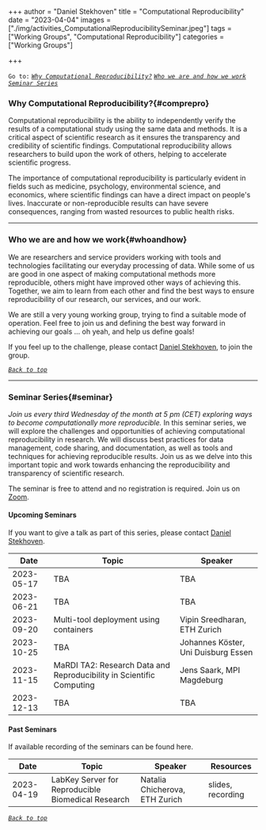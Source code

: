 +++
author = "Daniel Stekhoven"
title = "Computational Reproducibility"
date = "2023-04-04"
images  = ["./img/activities_ComputationalReproducibilitySeminar.jpeg"]
tags = ["Working Groups", "Computational Reproducibility"]
categories = ["Working Groups"]

+++



`Go to:` [*`Why Computational Reproducibility?`*](#comprepro) [*`Who we are and how we work`*](#whoandhow) [*`Seminar Series`*](#seminar)

### Why Computational Reproducibility?{#comprepro}

Computational reproducibility is the ability to independently verify the results of a computational study using the same data and methods. It is a critical aspect of scientific research as it ensures the transparency and credibility of scientific findings. Computational reproducibility allows researchers to build upon the work of others, helping to accelerate scientific progress.

The importance of computational reproducibility is particularly evident in fields such as medicine, psychology, environmental science, and economics, where scientific findings can have a direct impact on people's lives. Inaccurate or non-reproducible results can have severe consequences, ranging from wasted resources to public health risks.

---

### Who we are and how we work{#whoandhow}

We are researchers and service providers working with tools and technologies facilitating our everyday processing of data. While some of us are good in one aspect of making computational methods more reproducible, others might have improved other ways of achieving this. Together, we aim to learn from each other and find the best ways to ensure reproducibility of our research, our services, and our work.

We are still a very young working group, trying to find a suitable mode of operation. Feel free to join us and defining the best way forward in achieving our goals ... oh yeah, and help us define goals!

If you feel up to the challenge, please contact [Daniel Stekhoven](mailto:stekhoven@nexus.ethz.ch), to join the group.

[*`Back to top`*](#)

---

### Seminar Series{#seminar}

*Join us every third Wednesday of the month at 5 pm (CET) exploring ways to become computationally more reproducible.*
In this seminar series, we will explore the challenges and opportunities of achieving computational reproducibility in research. We will discuss best practices for data management, code sharing, and documentation, as well as tools and techniques for achieving reproducible results. Join us as we delve into this important topic and work towards enhancing the reproducibility and transparency of scientific research.

The seminar is free to attend and no registration is required. Join us on [Zoom](https://ethz.zoom.us/j/65832714361).

#### Upcoming Seminars

If you want to give a talk as part of this series, please contact [Daniel Stekhoven](mailto:stekhoven@nexus.ethz.ch).

Date       | Topic                                  | Speaker
-----------|----------------------------------------|---------------------------------
2023-05-17 | TBA                                    | TBA
2023-06-21 | TBA                                    | TBA
2023-09-20 | Multi-tool deployment using containers | Vipin Sreedharan, ETH Zurich
2023-10-25 | TBA                                    | Johannes Köster, Uni Duisburg Essen
2023-11-15 | MaRDI TA2: Research Data and Reproducibility in Scientific Computing | Jens Saark, MPI Magdeburg
2023-12-13 | TBA                                    | TBA

#### Past Seminars

If available recording of the seminars can be found here.

Date       | Topic                                              | Speaker                         | Resources
-----------|----------------------------------------------------|---------------------------------| -----------------
2023-04-19 | LabKey Server for Reproducible Biomedical Research | Natalia Chicherova, ETH Zurich  | slides, recording

[*`Back to top`*](#)